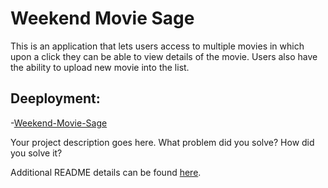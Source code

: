 # Weekend Movie Sage 

This is an application that lets users access to multiple movies in which upon a click they can be able to view details of the movie. Users also have the ability to upload new movie into the list.

## Deeployment:
-[Weekend-Movie-Sage](https://movies-saga-selam.herokuapp.com/#/)

Your project description goes here. What problem did you solve? How did you solve it?

Additional README details can be found [here](https://github.com/PrimeAcademy/readme-template/blob/master/README.md).
